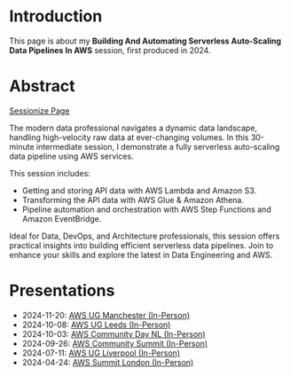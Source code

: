 # Introduction

This page is about my **Building And Automating Serverless Auto-Scaling Data Pipelines In AWS** session, first produced in 2024.


# Abstract

[Sessionize Page](https://sessionize.com/s/damienjones/building-and-automating-serverless-auto-scaling-da/92780)

The modern data professional navigates a dynamic data landscape, handling high-velocity raw data at ever-changing volumes. In this 30-minute intermediate session, I demonstrate a fully serverless auto-scaling data pipeline using AWS services.

This session includes:

- Getting and storing API data with AWS Lambda and Amazon S3.
- Transforming the API data with AWS Glue &amp; Amazon Athena.
- Pipeline automation and orchestration with AWS Step Functions and Amazon EventBridge.

Ideal for Data, DevOps, and Architecture professionals, this session offers practical insights into building efficient serverless data pipelines. Join to enhance your skills and explore the latest in Data Engineering and AWS.


# Presentations

- 2024-11-20: [AWS UG Manchester (In-Person)](https://www.meetup.com/aws-user-group-manchester/events/303939007)
- 2024-10-08: [AWS UG Leeds (In-Person)](https://www.meetup.com/aws-leeds-user-group/events/303716817)
- 2024-10-03: [AWS Community Day NL (In-Person)](https://awscommunityday.nl/2024/)
- 2024-09-26: [AWS Community Summit (In-Person)](https://www.comsum.co.uk/)
- 2024-07-11: [AWS UG Liverpool (In-Person)](https://www.meetup.com/aws-user-group-liverpool/events/300055911)
- 2024-04-24: [AWS Summit London (In-Person)](https://aws.amazon.com/events/summits/emea/london/)